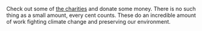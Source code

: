 Check out some of [the charities](https://bit.ly/2PyJr1c) and donate some money. There is no such thing as a small amount, every cent counts. These do an incredible amount of work fighting climate change and preserving our environment.
